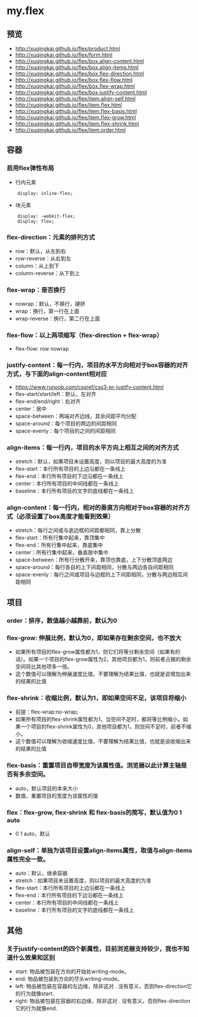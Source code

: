 # my.flex

## 预览
- http://xuqingkai.github.io/flex/product.html
- http://xuqingkai.github.io/flex/form.html
- http://xuqingkai.github.io/flex/box.align-content.html
- http://xuqingkai.github.io/flex/box.align-items.html
- http://xuqingkai.github.io/flex/box.flex-direction.html
- http://xuqingkai.github.io/flex/box.flex-flow.html
- http://xuqingkai.github.io/flex/box.flex-wrap.html
- http://xuqingkai.github.io/flex/box.justify-content.html
- http://xuqingkai.github.io/flex/item.align-self.html
- http://xuqingkai.github.io/flex/item.flex.html
- http://xuqingkai.github.io/flex/item.flex-basis.html
- http://xuqingkai.github.io/flex/item.flex-grow.html
- http://xuqingkai.github.io/flex/item.flex-shrink.html
- http://xuqingkai.github.io/flex/item.order.html


## 容器

### 启用flex弹性布局
- 行内元素
```
	display: inline-flex;
```
- 块元素
```
	display: -webkit-flex;
	display: flex;
```

### flex-direction：元素的排列方式
- row：默认，从左到右
- row-reverse：从右到左
- column：从上到下
- column-reverse：从下到上

### flex-wrap：是否换行
- nowrap：默认，不换行，硬挤
- wrap：换行，第一行在上面
- wrap-reverse：换行，第二行在上面

### flex-flow：以上两项缩写（flex-direction + flex-wrap）
- flex-flow: row nowrap

### justify-content：每一行内，项目的水平方向相对于box容器的对齐方式，与下面的align-content相对应
- https://www.runoob.com/cssref/css3-pr-justify-content.html
- flex-start/start/left：默认，左对齐
- flex-end/end/right：右对齐
- center：居中
- space-between：两端对齐边线，其余间距平均分配
- space-around：每个项目的两边的间距相同
- space-evenly：每个项目的之间的间距相同

### align-items：每一行内，项目的水平方向上相互之间的对齐方式
- stretch：默认，如果项目未设置高度，则以项目的最大高度的为准
- flex-start：本行所有项目的上边沿都在一条线上
- flex-end：本行所有项目的下边沿都在一条线上
- center：本行所有项目的中间线都在一条线上
- baseline：本行所有项目的文字的底线都在一条线上

### align-content：每一行内，相对的垂直方向相对于box容器的对齐方式（必须设置了box高度才能看到效果）
- stretch：每行之间或与底边框的间距都相同，靠上分散
- flex-start：所有行集中起来，靠顶集中
- flex-end：所有行集中起来，靠底集中
- center：所有行集中起来，垂直居中集中
- space-between：所有行分散开来，靠顶也靠底，上下分散顶底两边
- space-around：每行各自的上下间距相同，分散与两边各自间距相同
- space-evenly：每行之间或项目与边框的上下间距相同，分散与两边相互间距相同 

## 项目

### order：排序，数值越小越靠前，默认为0

### flex-grow: 伸展比例，默认为0，即如果存在剩余空间，也不放大
- 如果所有项目的flex-grow属性都为1，则它们将等分剩余空间（如果有的话）。如果一个项目的flex-grow属性为2，其他项目都为1，则前者占据的剩余空间将比其他项多一倍。
- 这个数值可以理解为伸展速度比值，不要理解为结果比值，也就是说增加出来的结果的比值

### flex-shrink：收缩比例，默认为1，即如果空间不足，该项目将缩小
- 前提：flex-wrap:no-wrap;
- 如果所有项目的flex-shrink属性都为1，当空间不足时，都将等比例缩小。如果一个项目的flex-shrink属性为0，其他项目都为1，则空间不足时，前者不缩小。
- 这个数值可以理解为收缩速度比值，不要理解为结果比值，也就是说收缩出来的结果的比值

### flex-basis：重置项目自带宽度为该属性值。浏览器以此计算主轴是否有多余空间。
- auto，默认项目的本来大小
- 数值，重置项目的宽度为该属性的值

### flex：flex-grow, flex-shrink 和 flex-basis的简写，默认值为0 1 auto
- 0 1 auto，默认

### align-self：单独为该项目设置align-items属性，取值与align-items属性完全一致。
- auto：默认，继承容器
- stretch：如果项目未设置高度，则以项目的最大高度的为准
- flex-start：本行所有项目的上边沿都在一条线上
- flex-end：本行所有项目的下边沿都在一条线上
- center：本行所有项目的中间线都在一条线上
- baseline：本行所有项目的文字的底线都在一条线上

## 其他

### 关于justify-content的四个新属性，目前浏览器支持较少，我也不知道什么效果和区别
- start: 物品被包装在方向的开始处writing-mode。
- end: 物品被包装到方向的尽头writing-mode。
- left: 物品被包装在容器的左边缘，除非这对 . 没有意义，否则flex-direction它的行为就像start.
- right: 物品被包装在容器的右边缘，除非这对 . 没有意义，否则flex-direction它的行为就像end. 


